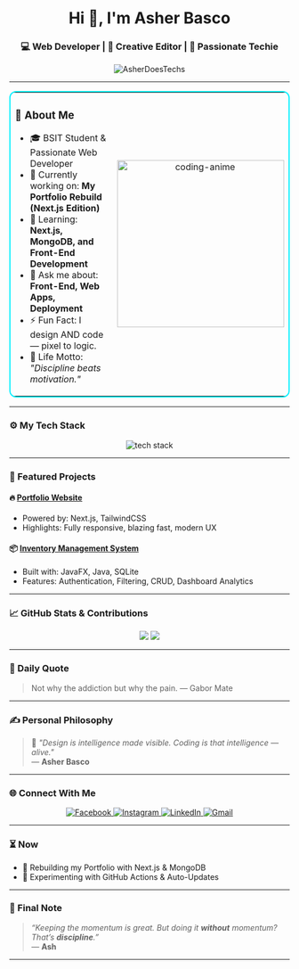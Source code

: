 <h1 align="center">Hi 👋, I'm Asher Basco</h1>
<h3 align="center">💻 Web Developer | 🎥 Creative Editor | 🚀 Passionate Techie</h3>

<p align="center">
  <img src="https://komarev.com/ghpvc/?username=AsherDoesTechs&label=Profile+Views&color=0e75b6&style=flat" alt="AsherDoesTechs" />
</p> 

---

<table align="center" style="border: 2px solid #00f0ff; border-radius: 12px;">
  <tr>
    <td>
      <h3>🚀 About Me</h3>
      <ul>
        <li>🎓 BSIT Student & Passionate Web Developer</li>
        <li>🔭 Currently working on: <strong>My Portfolio Rebuild (Next.js Edition)</strong></li>
        <li>🌱 Learning: <strong>Next.js, MongoDB, and Front-End Development</strong></li>
        <li>💬 Ask me about: <strong>Front-End, Web Apps, Deployment</strong></li>
        <li>⚡ Fun Fact: I design AND code — pixel to logic.</li>
        <li>🎯 Life Motto: <em>"Discipline beats motivation."</em></li>
      </ul>
    </td>
    <td align="center">
      <img src="https://media.tenor.com/2uyENRmiUt0AAAAC/coding.gif" width="300" alt="coding-anime" />
    </td>
  </tr>
</table>


---

### ⚙️ My Tech Stack

<p align="center">
  <img src="https://skillicons.dev/icons?i=html,css,js,tailwind,nextjs,nodejs,mongodb,git,github,figma,react,vercel" alt="tech stack" />
</p>

---

### 📂 Featured Projects

#### 🔥 [**Portfolio Website**](#)
- Powered by: Next.js, TailwindCSS
- Highlights: Fully responsive, blazing fast, modern UX

#### 📦 [**Inventory Management System**](#)
- Built with: JavaFX, Java, SQLite
- Features: Authentication, Filtering, CRUD, Dashboard Analytics

---

### 📈 GitHub Stats & Contributions

<p align="center">
  <img src="https://github-readme-stats.vercel.app/api?username=AsherDoesTechs&show_icons=true&theme=tokyonight" />
  <img src="https://github-readme-streak-stats.herokuapp.com/?user=AsherDoesTechs&theme=tokyonight" />
</p>

---

### 🔁 Daily Quote

<!--START_SECTION:quote-->
> Not why the addiction but why the pain. — Gabor Mate
<!--END_SECTION:quote-->


---

### ✍️ Personal Philosophy

> 🧠 _"Design is intelligence made visible. Coding is that intelligence — alive."_  
> — **Asher Basco**

---

### 🌐 Connect With Me

<p align="center">
  <a href="#" target="_blank"> 
    <img src="https://img.icons8.com/fluency/48/facebook-new.png" alt="Facebook"/>
  </a>
  <a href="#" target="_blank"> 
    <img src="https://img.icons8.com/fluency/48/instagram-new.png" alt="Instagram"/>
  </a>
  <a href="#" target="_blank"> 
    <img src="https://img.icons8.com/fluency/48/linkedin.png" alt="LinkedIn"/>
  </a>
  <a href="mailto:asherbasco93@gmail.com" target="_blank"> 
    <img src="https://img.icons8.com/fluency/48/gmail.png" alt="Gmail"/>
  </a>
</p>


---

### ⏳ Now

- 🚀 Rebuilding my Portfolio with Next.js & MongoDB
- 🧪 Experimenting with GitHub Actions & Auto-Updates

---

### 🐺 Final Note

> _“Keeping the momentum is great. But doing it **without** momentum? That’s **discipline**.”_  
> — **Ash**

---

